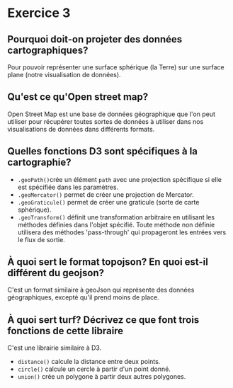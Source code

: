 # Exercice 3

## Pourquoi doit-on projeter des données cartographiques?
Pour pouvoir représenter une surface sphérique (la Terre) sur une surface plane (notre visualisation de données).

## Qu'est ce qu'Open street map?
Open Street Map est une base de données géographique que l'on peut utiliser pour récupérer toutes sortes de données à utiliser dans nos visualisations de données dans différents formats.

## Quelles fonctions D3 sont spécifiques à la cartographie?
- `.geoPath()`crée un élément `path` avec une projection spécifique si elle est spécifiée dans les paramètres.
- `.geoMercator()` permet de créer une projection de Mercator.
- `.geoGraticule()` permet de créer une graticule (sorte de carte sphérique).
- `.geoTransform()` définit une transformation arbitraire en utilisant les méthodes définies dans l'objet spécifié. Toute méthode non définie utilisera des méthodes 'pass-through' qui propageront les entrées vers le flux de sortie.

## À quoi sert le format topojson? En quoi est-il différent du geojson?
C'est un format similaire à geoJson qui représente des données géographiques, excepté qu'il prend moins de place.

## À quoi sert turf? Décrivez ce que font trois fonctions de cette libraire
C'est une librairie similaire à D3.

- `distance()` calcule la distance entre deux points.
- `circle()` calcule un cercle à partir d'un point donné.
- `union()` crée un polygone à partir deux autres polygones.